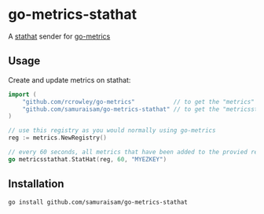 go-metrics-stathat
==========

A [stathat](http://www.stathat.com/) sender for [go-metrics](http://github.com/rcrowley/go-metrics)

Usage
-----

Create and update metrics on stathat:

```go
import (
	"github.com/rcrowley/go-metrics"           // to get the "metrics" namespace
	"github.com/samuraisam/go-metrics-stathat" // to get the "metricsstathat" namespace
)

// use this registry as you would normally using go-metrics
reg := metrics.NewRegistry()

// every 60 seconds, all metrics that have been added to the provied registry to stathat
go metricsstathat.StatHat(reg, 60, "MYEZKEY")
```

Installation
------------

```sh
go install github.com/samuraisam/go-metrics-stathat
```

